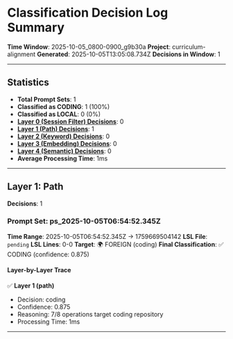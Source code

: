 # Classification Decision Log Summary

**Time Window**: 2025-10-05_0800-0900_g9b30a
**Project**: curriculum-alignment
**Generated**: 2025-10-05T13:05:08.734Z
**Decisions in Window**: 1

---

## Statistics

- **Total Prompt Sets**: 1
- **Classified as CODING**: 1 (100%)
- **Classified as LOCAL**: 0 (0%)
- **[Layer 0 (Session Filter) Decisions](#layer-0-session-filter)**: 0
- **[Layer 1 (Path) Decisions](#layer-1-path)**: 1
- **[Layer 2 (Keyword) Decisions](#layer-2-keyword)**: 0
- **[Layer 3 (Embedding) Decisions](#layer-3-embedding)**: 0
- **[Layer 4 (Semantic) Decisions](#layer-4-semantic)**: 0
- **Average Processing Time**: 1ms

---

## Layer 1: Path

**Decisions**: 1

### Prompt Set: ps_2025-10-05T06:54:52.345Z

**Time Range**: 2025-10-05T06:54:52.345Z → 1759669504142
**LSL File**: `pending`
**LSL Lines**: 0-0
**Target**: 🌍 FOREIGN (coding)
**Final Classification**: ✅ CODING (confidence: 0.875)

#### Layer-by-Layer Trace

✅ **Layer 1 (path)**
- Decision: coding
- Confidence: 0.875
- Reasoning: 7/8 operations target coding repository
- Processing Time: 1ms

---


